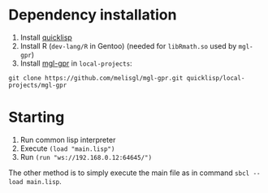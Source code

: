# Dependency installation

1. Install [quicklisp](https://www.quicklisp.org/beta/)
2. Install R (`dev-lang/R` in Gentoo)
   (needed for `libRmath.so` used by `mgl-gpr`)
2. Install [mgl-gpr](https://github.com/melisgl/mgl-gpr) in `local-projects`:
```
git clone https://github.com/melisgl/mgl-gpr.git quicklisp/local-projects/mgl-gpr
```

# Starting

1. Run common lisp interpreter
2. Execute `(load "main.lisp")`
3. Run `(run "ws://192.168.0.12:64645/")`

The other method is to simply execute the main file as in command `sbcl --load main.lisp`.
